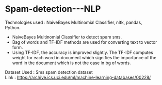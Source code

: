 # Spam-detection---NLP

Technologies used : NaiveBayes Multinomial Classifier, nltk, pandas, Python.
* NaiveBayes Multinomial Classifier to detect spam sms.
* Bag of words and TF-IDF methods are used for converting text to vector form.
* Using TF-IDF, the accuracy is improved slightly. The TF-IDF computes weight for each word in document which signifies the importance 
of the word in the document which is not the case in bg of words.

Dataset Used : Sms spam detection dataset
</br>
Link : https://archive.ics.uci.edu/ml/machine-learning-databases/00228/
